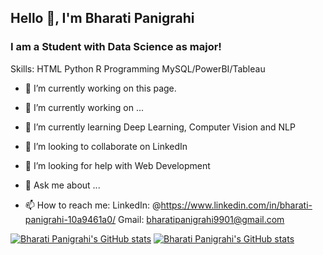 ## Hello 👋, I'm Bharati Panigrahi
### I am a Student with Data Science as major!

Skills: 
HTML
Python
R Programming
MySQL/PowerBI/Tableau

- 🔭 I’m currently working on this page. 

- 🔭 I’m currently working on ...
- 🌱 I’m currently learning Deep Learning, Computer Vision and NLP
- 👯 I’m looking to collaborate on LinkedIn
- 🤔 I’m looking for help with Web Development
- 💬 Ask me about ...
- 📫 How to reach me: 
LinkedIn: @https://www.linkedin.com/in/bharati-panigrahi-10a9461a0/
Gmail: bharatipanigrahi9901@gmail.com

[![Bharati Panigrahi's GitHub stats](https://github-readme-stats.vercel.app/api?username=Bharati2301)](https://github.com/Bharati2301/github-readme-stats)
[![Bharati Panigrahi's GitHub stats](https://github-readme-stats.vercel.app/api?username=Bharati2301&count_private=true)](https://github.com/Bharati2301/github-readme-stats)
